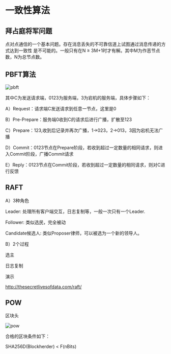 # 一致性算法

## 拜占庭将军问题
点对点通信的一个基本问题。存在消息丢失的不可靠信道上试图通过消息传递的方式达到一致性
是不可能的。一般只有在N ≥ 3M+1时才有解。其中M为作恶节点数，N为总节点数。

## PBFT算法

![pbft](https://github.com/maodoutech/my-bitcoin/blob/master/res/pbft.png)

其中C为发送请求端，0123为服务端，3为宕机的服务端，具体步骤如下：

A）Request：请求端C发送请求到任意一节点，这里是0

B）Pre-Prepare：服务端0收到C的请求后进行广播，扩散至123

C）Prepare：123,收到后记录并再次广播，1->023，2->013，3因为宕机无法广播

D）Commit：0123节点在Prepare阶段，若收到超过一定数量的相同请求，则进入Commit阶段，广播Commit请求

E）Reply：0123节点在Commit阶段，若收到超过一定数量的相同请求，则对C进行反馈


## RAFT

A）3种角色

Leader: 处理所有客户端交互，日志复制等，一般一次只有一个Leader.

Follower: 类似选民，完全被动

Candidate候选人: 类似Proposer律师，可以被选为一个新的领导人。

B）2个过程

选主

日志复制

演示

http://thesecretlivesofdata.com/raft/

## POW

区块头

![pow](https://github.com/maodoutech/my-bitcoin/blob/master/res/pow.png)

合格的区块条件如下：

SHA256D(Blockherder) < F(nBits)

